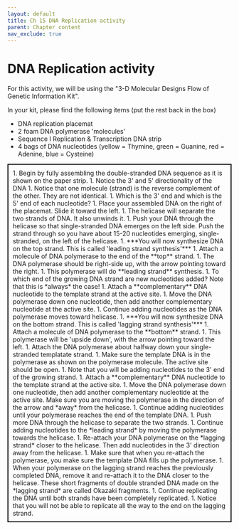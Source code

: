 ```yaml
---
layout: default
title: Ch 15 DNA Replication activity
parent: Chapter content
nav_exclude: true
---
```



# DNA Replication activity

For this activity, we will be using the "3-D Molecular Designs Flow of Genetic Information Kit".

In your kit, please find the following items (put the rest back in the box)
* DNA replication placemat
* 2 foam DNA polymerase 'molecules'
* Sequence I Replication & Transcription DNA strip
* 4 bags of DNA nucleotides (yellow = Thymine, green = Guanine, red = Adenine, blue = Cysteine)

<style>
.box {
  padding: 10px;
  border: 2px solid black;
  margin: 0;
}
</style>
<div class="box" markdown="1">
1. Begin by fully assembling the double-stranded DNA sequence as it is shown on the paper strip.
    1. Notice the 3' and 5' directionality of the DNA
    1. Notice that one molecule (strand) is the reverse complement of the other. They are not identical.
    1. Which is the 3' end and which is the 5' end of each nucleotide?
1. Place your assembled DNA on the right of the placemat. Slide it toward the left.
1. The helicase will separate the two strands of DNA. It also unwinds it.
1. Push your DNA through the helicase so that single-stranded DNA emerges on the left side. Push the strand through so you have about 15-20 nucleotides emerging, single-stranded, on the left of the helicase.
1. ***You will now synthesize DNA on the top strand. This is called 'leading strand synthesis'***
    1. Attach a molecule of DNA polymerase to the end of the **top** strand.
        1. The DNA polymerase should be right-side up, with the arrow pointing toward the right.
        1. This polymerase will do **leading strand** synthesis.
        1. To which end of the growing DNA strand are new nucleotides added? Note that this is *always* the case!
    1. Attach a **complementary** DNA nucleotide to the template strand at the active site.
    1. Move the DNA polymerase down one nucleotide, then add another complementary nucleotide at the active site.
    1. Continue adding nucleotides as the DNA polymerase moves toward helicase.
1. ***You will now synthesize DNA on the bottom strand. This is called 'lagging strand synthesis'***
    1. Attach a molecule of DNA polymerase to the **bottom** strand.
        1. This polymerase will be 'upside down', with the arrow pointing toward the left.
        1. Attach the DNA polymerase about halfway down your single-stranded templatate strand.
        1. Make sure the template DNA is in the polymerase as shown on the polymerase molecule. The active site should be open.
        1. Note that you will be adding nucleotides to the 3' end of the growing strand.
    1. Attach a **complementary** DNA nucleotide to the template strand at the active site.
    1. Move the DNA polymerase down one nucleotide, then add another complementary nucleotide at the active site. Make sure you are moving the polymerase in the direction of the arrow and *away* from the helicase.
    1. Continue adding nucleotides until your polymerase reaches the end of the template DNA.
1. Push more DNA through the helicase to separate the two strands.
1. Continue adding nucleotides to the *leading strand* by moving the polymerase towards the helicase.
1. Re-attach your DNA polymerase on the *lagging strand* closer to the helicase. Then add nucleotides in the 3' direction away from the helicase.
    1. Make sure that when you re-attach the polymerase, you make sure the template DNA fills up the polymerase.
1. When your polymerase on the lagging strand reaches the previously completed DNA, remove it and re-attach it to the DNA closer to the helicase. These short fragments of double stranded DNA made on the *lagging strand* are called Okazaki fragments.
1. Continue replicating the DNA until both strands have been completely replicated.
    1. Notice that you will not be able to replicate all the way to the end on the lagging strand.
</div>
